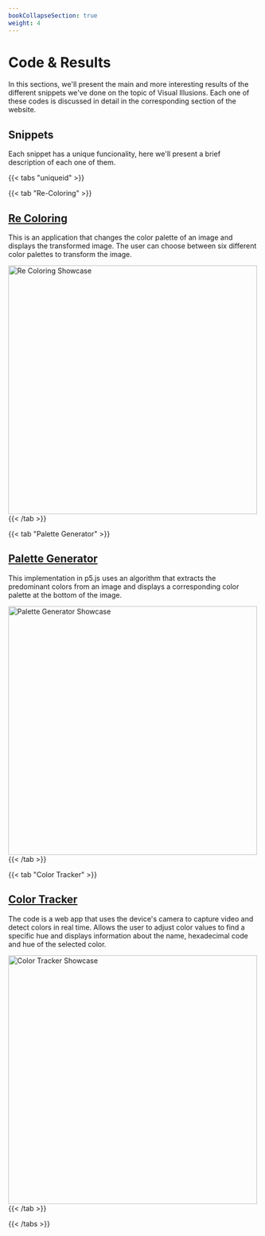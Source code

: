 ```yaml
---
bookCollapseSection: true
weight: 4
---
```


# **Code & Results**

In this sections, we'll present the main and more interesting results of the different snippets we've done on the topic of Visual Illusions. Each one of these codes is discussed in detail in the corresponding section of the website.

## Snippets

Each snippet has a unique funcionality, here we'll present a brief description of each one of them.

{{< tabs "uniqueid" >}}

{{< tab "Re-Coloring" >}}
## [Re Coloring](./ReColoring)
This is an application that changes the color palette of an image and displays the transformed image.
The user can choose between six different color palettes to transform the image.

<img alt="Re Coloring Showcase" src="https://i.ibb.co/6R9R4MG/74IBM.png" title="Re Coloring" width="500"/>
{{< /tab >}}

{{< tab "Palette Generator" >}}
## [Palette Generator](./PaletteGenerator)
This implementation in p5.js uses an algorithm that extracts the predominant colors from an image
and displays a corresponding color palette at the bottom of the image.

<img alt="Palette Generator Showcase" src="https://i.ibb.co/8j9mxFt/Palette-Showcase.png" title="Palette Generator" width="500"/>
{{< /tab >}}

{{< tab "Color Tracker" >}}
## [Color Tracker](./ColorTracker)
The code is a web app that uses the device's camera to capture video and detect colors in real time. Allows the user to adjust color values to find a specific hue and displays information about the name, hexadecimal code and hue of the selected color.

<img alt="Color Tracker Showcase" src="https://i.ibb.co/yywpGFJ/Color-Tracker-Showcase.png" title="Color Tracker" width="500"/>
{{< /tab >}}

{{< /tabs >}}


